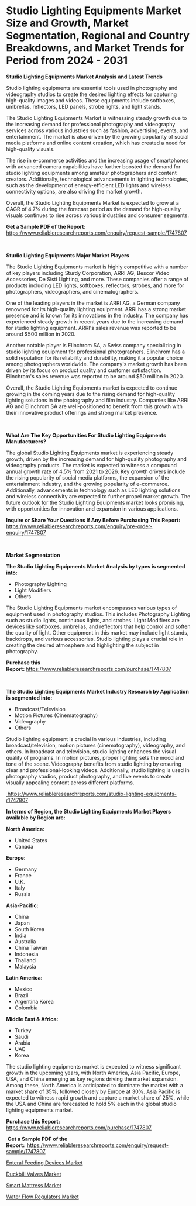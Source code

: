 <p><h1>Studio Lighting Equipments Market Size and Growth, Market Segmentation, Regional and Country Breakdowns, and Market Trends for Period from 2024 -  2031</h1></p><p><strong>Studio Lighting Equipments Market Analysis and Latest Trends</strong></p>
<p><p>Studio lighting equipments are essential tools used in photography and videography studios to create the desired lighting effects for capturing high-quality images and videos. These equipments include softboxes, umbrellas, reflectors, LED panels, strobe lights, and light stands.</p><p>The Studio Lighting Equipments Market is witnessing steady growth due to the increasing demand for professional photography and videography services across various industries such as fashion, advertising, events, and entertainment. The market is also driven by the growing popularity of social media platforms and online content creation, which has created a need for high-quality visuals.</p><p>The rise in e-commerce activities and the increasing usage of smartphones with advanced camera capabilities have further boosted the demand for studio lighting equipments among amateur photographers and content creators. Additionally, technological advancements in lighting technologies, such as the development of energy-efficient LED lights and wireless connectivity options, are also driving the market growth.</p><p>Overall, the Studio Lighting Equipments Market is expected to grow at a CAGR of 4.7% during the forecast period as the demand for high-quality visuals continues to rise across various industries and consumer segments.</p></p>
<p><strong>Get a Sample PDF of the Report:&nbsp;</strong> <a href="https://www.reliableresearchreports.com/enquiry/request-sample/1747807">https://www.reliableresearchreports.com/enquiry/request-sample/1747807</a></p>
<p>&nbsp;</p>
<p><strong>Studio Lighting Equipments Major Market Players</strong></p>
<p><p>The Studio Lighting Equipments market is highly competitive with a number of key players including Sturdy Corporation, ARRI AG, Bescor Video Accessories, De Sisti Lighting, and more. These companies offer a range of products including LED lights, softboxes, reflectors, strobes, and more for photographers, videographers, and cinematographers.</p><p>One of the leading players in the market is ARRI AG, a German company renowned for its high-quality lighting equipment. ARRI has a strong market presence and is known for its innovations in the industry. The company has experienced steady growth in recent years due to the increasing demand for studio lighting equipment. ARRI's sales revenue was reported to be around $500 million in 2020.</p><p>Another notable player is Elinchrom SA, a Swiss company specializing in studio lighting equipment for professional photographers. Elinchrom has a solid reputation for its reliability and durability, making it a popular choice among photographers worldwide. The company's market growth has been driven by its focus on product quality and customer satisfaction. Elinchrom's sales revenue was reported to be around $50 million in 2020.</p><p>Overall, the Studio Lighting Equipments market is expected to continue growing in the coming years due to the rising demand for high-quality lighting solutions in the photography and film industry. Companies like ARRI AG and Elinchrom SA are well-positioned to benefit from this growth with their innovative product offerings and strong market presence.</p></p>
<p>&nbsp;</p>
<p><strong>What Are The Key Opportunities For Studio Lighting Equipments Manufacturers?</strong></p>
<p><p>The global Studio Lighting Equipments market is experiencing steady growth, driven by the increasing demand for high-quality photography and videography products. The market is expected to witness a compound annual growth rate of 4.5% from 2021 to 2026. Key growth drivers include the rising popularity of social media platforms, the expansion of the entertainment industry, and the growing popularity of e-commerce. Additionally, advancements in technology such as LED lighting solutions and wireless connectivity are expected to further propel market growth. The future outlook for the Studio Lighting Equipments market looks promising, with opportunities for innovation and expansion in various applications.</p></p>
<p><strong>Inquire or Share Your Questions If Any Before Purchasing This Report:</strong> <a href="https://www.reliableresearchreports.com/enquiry/pre-order-enquiry/1747807">https://www.reliableresearchreports.com/enquiry/pre-order-enquiry/1747807</a></p>
<p>&nbsp;</p>
<p><strong>Market Segmentation</strong></p>
<p><strong>The Studio Lighting Equipments Market Analysis by types is segmented into:</strong></p>
<p><ul><li>Photography Lighting</li><li>Light Modifiers</li><li>Others</li></ul></p>
<p><p>The Studio Lighting Equipments market encompasses various types of equipment used in photography studios. This includes Photography Lighting such as studio lights, continuous lights, and strobes. Light Modifiers are devices like softboxes, umbrellas, and reflectors that help control and soften the quality of light. Other equipment in this market may include light stands, backdrops, and various accessories. Studio lighting plays a crucial role in creating the desired atmosphere and highlighting the subject in photography.</p></p>
<p><strong>Purchase this Report:&nbsp;</strong><a href="https://www.reliableresearchreports.com/purchase/1747807">https://www.reliableresearchreports.com/purchase/1747807</a></p>
<p>&nbsp;</p>
<p><strong>The Studio Lighting Equipments Market Industry Research by Application is segmented into:</strong></p>
<p><ul><li>Broadcast/Television</li><li>Motion Pictures (Cinematography)</li><li>Videography</li><li>Others</li></ul></p>
<p><p>Studio lighting equipment is crucial in various industries, including broadcast/television, motion pictures (cinematography), videography, and others. In broadcast and television, studio lighting enhances the visual quality of programs. In motion pictures, proper lighting sets the mood and tone of the scene. Videography benefits from studio lighting by ensuring clear and professional-looking videos. Additionally, studio lighting is used in photography studios, product photography, and live events to create visually appealing content across different platforms.</p></p>
<p><a href="https://www.reliableresearchreports.com/studio-lighting-equipments-r1747807">&nbsp;https://www.reliableresearchreports.com/studio-lighting-equipments-r1747807</a></p>
<p><strong>In terms of Region, the Studio Lighting Equipments Market Players available by Region are:</strong></p>
<p>
    <p> <strong> North America: </strong>
        <ul>
            <li>United States</li>
            <li>Canada</li>
        </ul>
        </p> 
    <p> <strong> Europe: </strong>
        <ul>
            <li>Germany</li>
            <li>France</li>
            <li>U.K.</li>
            <li>Italy</li>
            <li>Russia</li>
        </ul>
        </p> 
    <p> <strong> Asia-Pacific: </strong>
        <ul>
            <li>China</li>
            <li>Japan</li>
            <li>South Korea</li>
            <li>India</li>
            <li>Australia</li>
            <li>China Taiwan</li>
            <li>Indonesia</li>
            <li>Thailand</li>
            <li>Malaysia</li>
        </ul>
        </p> 
    <p> <strong> Latin America: </strong>
        <ul>
            <li>Mexico</li>
            <li>Brazil</li>
            <li>Argentina Korea</li>
            <li>Colombia</li>
        </ul>
        </p> 
    <p> <strong> Middle East & Africa: </strong>
        <ul>
            <li>Turkey</li>
            <li>Saudi</li>
            <li>Arabia</li>
            <li>UAE</li>
            <li>Korea</li>
        </ul>
    </p>
    </p>
<p><p>The studio lighting equipments market is expected to witness significant growth in the upcoming years, with North America, Asia Pacific, Europe, USA, and China emerging as key regions driving the market expansion. Among these, North America is anticipated to dominate the market with a market share of 35%, followed closely by Europe at 30%. Asia Pacific is expected to witness rapid growth and capture a market share of 25%, while the USA and China are forecasted to hold 5% each in the global studio lighting equipments market.</p></p>
<p><strong>Purchase this Report: </strong><a href="https://www.reliableresearchreports.com/purchase/1747807">https://www.reliableresearchreports.com/purchase/1747807</a></p>
<p>&nbsp;<strong>Get a Sample PDF of the Report:&nbsp;&nbsp;</strong><a href="https://www.reliableresearchreports.com/enquiry/request-sample/1747807">https://www.reliableresearchreports.com/enquiry/request-sample/1747807</a></p>
<p><strong></strong></p>
<p><p><a href="https://www.linkedin.com/pulse/enteral-feeding-devices-market-comprehensive-assessment-qlgye?trackingId=Z4EeyqvUo5FMzWmNENUM1Q%3D%3D">Enteral Feeding Devices Market</a></p><p><a href="https://github.com/changoleonlaverguenzanoexiste/Market-Research-Report-List-2/blob/main/duckbill-valves-market.md">Duckbill Valves Market</a></p><p><a href="https://www.linkedin.com/pulse/smart-mattress-market-report-reveals-latest-trends-growth-0hove?trackingId=1YLNrxYujiHZz1DC1dW9ag%3D%3D">Smart Mattress Market</a></p><p><a href="https://github.com/dimitrishawkinswaynenp91rgz/Market-Research-Report-List-2/blob/main/water-flow-regulators-market.md">Water Flow Regulators Market</a></p></p>